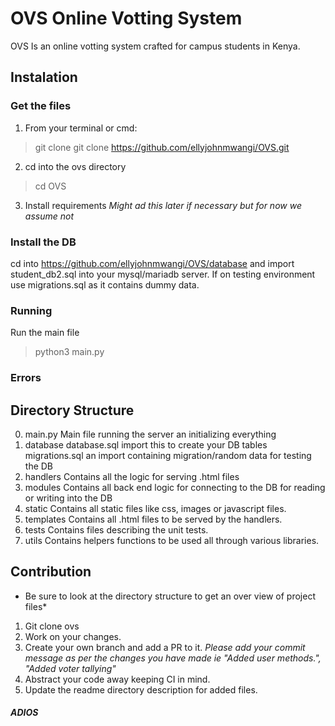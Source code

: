 # OVS Online Votting System

OVS Is an online votting system crafted for campus students in Kenya.


## Instalation
### Get the files
1. From your terminal or cmd:
> git clone git clone https://github.com/ellyjohnmwangi/OVS.git

2. cd into the ovs directory
> cd OVS

3. Install requirements
*Might ad this later if necessary but for now we assume not*

### Install the DB
 cd into https://github.com/ellyjohnmwangi/OVS/database and import student_db2.sql into your mysql/mariadb server. If on testing environment use migrations.sql as it contains dummy data.
### Running
Run the main file
> python3 main.py

### Errors


## Directory Structure
0. main.py
    Main  file running the server an initializing everything
1. database
    database.sql import this to create your DB tables
    migrations.sql an import containing migration/random data for testing the DB
2. handlers
    Contains all the logic for serving .html files
3. modules
    Contains all back end logic for connecting to the DB for reading or writing into the DB
4. static
    Contains all static files like css, images or javascript files.
5. templates
    Contains all .html files to be served by the handlers.
6. tests
    Contains files describing  the unit tests.
7. utils
    Contains helpers functions to be used all through various libraries.

## Contribution
* Be sure to look at the directory structure to get an over view of project files*
1. Git clone  ovs
2. Work on your changes.
3. Create your own branch and add a PR to it. *Please add your commit message as per the changes you have made ie "Added user methods.", "Added voter tallying"*
4. Abstract your code away keeping CI in mind.
5. Update the readme directory description for added files.

##### ADIOS
